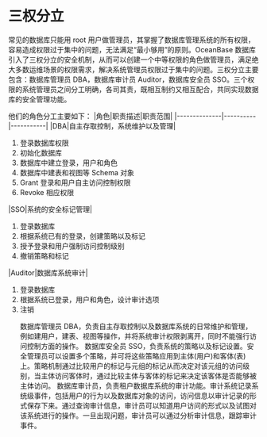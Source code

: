 # 三权分立

常见的数据库只能用 root 用户做管理员，其掌握了数据库管理系统的所有权限，容易造成权限过于集中的问题，无法满足“最小够用”的原则。OceanBase 数据库引入了三权分立的安全机制，从而可以创建一个中等权限的角色做管理员，满足绝大多数运维场景的权限需求，解决系统管理员权限过于集中的问题。三权分立主要包含：数据库管理员 DBA，数据库审计员 Auditor，数据库安全员 SSO。三个权限的系统管理员之间分工明确，各司其责，既相互制约又相互配合，共同实现数据库的安全管理功能。

他们的角色分工主要如下：
|角色|职责描述|职责范围|
|--------------|----------|-----------|
|DBA|自主存取控制，系统维护以及管理|<ol><li>登录数据库权限</li><li>初始化数据库</li><li>数据库中建立登录，用户和角色</li><li>数据库中建表和视图等 Schema 对象</li><li> Grant 登录和用户自主访问控制权限</li><li>Revoke 相应权限</li></ol>
|SSO|系统的安全标记管理|<ol><li>登录数据库</li><li>根据系统已有的登录，创建策略以及标记</li><li>授予登录和用户强制访问控制级别</li><li>撤销策略和标记</li></ol>
|Auditor|数据库系统审计|<ol><li>登录数据库</li><li>根据系统已登录，用户和角色，设计审计选项</li><li>注销

数据库管理员 DBA，负责自主存取控制以及数据库系统的日常维护和管理，例如建用户，建表、视图等操作，并将系统审计权限剥离开，同时不能强行访问控制方面的操作。
数据库安全员 SSO，负责系统的策略以及标记设置。安全管理员可以设置多个策略，并可将这些策略应用到主体(用户)和客体(表)上。策略机制通过比较用户的标记与元组的标记从而决定对该元组的访问级别，当主体访问客体时，通过比较主体与客体的标记来决定该客体是否能够被主体访问。
数据库审计员，负责租户数据库系统的审计功能。审计系统记录系统级事件，包括用户的行为以及数据库对象的访问，访问信息以审计记录的形式保存下来。通过查询审计信息，审计员可以知道用户访问的形式以及试图对该系统进行的操作。一旦出现问题，审计员可以通过分析审计信息，跟踪审计事件。
